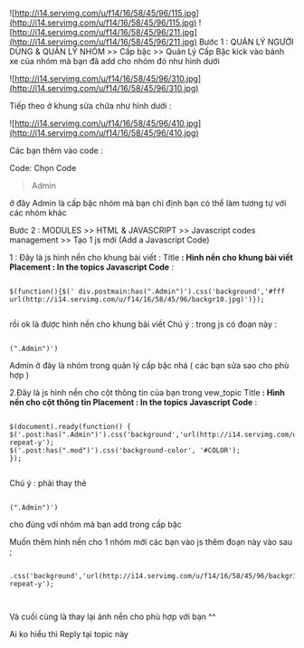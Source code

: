 ![http://i14.servimg.com/u/f14/16/58/45/96/115.jpg](http://i14.servimg.com/u/f14/16/58/45/96/115.jpg)
![http://i14.servimg.com/u/f14/16/58/45/96/211.jpg](http://i14.servimg.com/u/f14/16/58/45/96/211.jpg)
Bước 1 : QUẢN LÝ NGƯỜI DÙNG & QUẢN LÝ NHÓM >> Cấp bậc >> Quản Lý Cấp Bậc
kick vào bánh xe của nhóm mà bạn đã add cho nhóm đó như hình dưới

![http://i14.servimg.com/u/f14/16/58/45/96/310.jpg](http://i14.servimg.com/u/f14/16/58/45/96/310.jpg)

Tiếp theo ở khung sửa chữa như hình dưới :

![http://i14.servimg.com/u/f14/16/58/45/96/410.jpg](http://i14.servimg.com/u/f14/16/58/45/96/410.jpg)


Các bạn thêm vào code :

Code: Chọn Code
> <span>Admin</span>



ở đây Admin là cấp bậc nhóm mà bạn chỉ định
bạn có thể làm tương tự với các nhóm khác

Bước 2 : MODULES >> HTML & JAVASCRIPT >> Javascript codes management >> Tạo 1 js mới (Add a Javascript Code)

1 : Đây là js hình nền cho khung bài viết :
Title **: Hình nền cho khung bài viết
Placement : In the topics
Javascript Code** :


```

$(function(){$(' div.postmain:has(".Admin")').css('background','#fff url(http://i14.servimg.com/u/f14/16/58/45/96/backgr10.jpg)')});


```

rồi ok là được hình nền cho khung bài viết
Chú ý : trong js có đoạn này :

```

(".Admin")')

```

Admin ở đây là nhóm trong quản lý cấp bậc nhá ( các bạn sửa sao cho phù hợp )


2.Đây là js hình nền cho cột thông tin của bạn trong vew\_topic
Title **: Hình nền cho cột thông tin
Placement : In the topics
Javascript Code** :


```

$(document).ready(function() {
$('.post:has(".Admin")').css('background','url(http://i14.servimg.com/u/f14/16/58/45/96/backgr10.jpg) repeat-y');
$('.post:has(".mod")').css('background-color', '#COLOR');
});


```

Chú ý : phải thay thẻ

```

(".Admin")')
```

cho đúng với nhóm mà bạn add trong cấp bậc


Muốn thêm hình nền cho 1 nhóm mới các bạn vào js thêm đoạn này vào sau ;

```

.css('background','url(http://i14.servimg.com/u/f14/16/58/45/96/backgr10.jpg) repeat-y');



```
Và cuối cùng là thay lại ảnh nền cho phù hợp với bạn ^^

Ai ko hiểu thì Reply tại topic này
